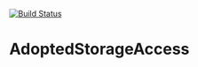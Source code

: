 [![Build Status](https://travis-ci.org/h4mu/AdoptedStorageAccess.svg?branch=master)](https://travis-ci.org/h4mu/AdoptedStorageAccess)
# AdoptedStorageAccess